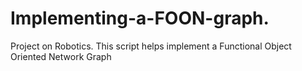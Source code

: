 # Implementing-a-FOON-graph.
Project on Robotics.
This script helps implement a Functional Object Oriented Network Graph
